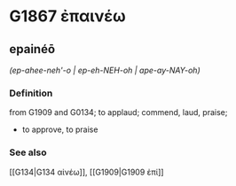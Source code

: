 # G1867 ἐπαινέω

## epainéō

_(ep-ahee-neh'-o | ep-eh-NEH-oh | ape-ay-NAY-oh)_

### Definition

from G1909 and G0134; to applaud; commend, laud, praise; 

- to approve, to praise

### See also

[[G134|G134 αἰνέω]], [[G1909|G1909 ἐπί]]

